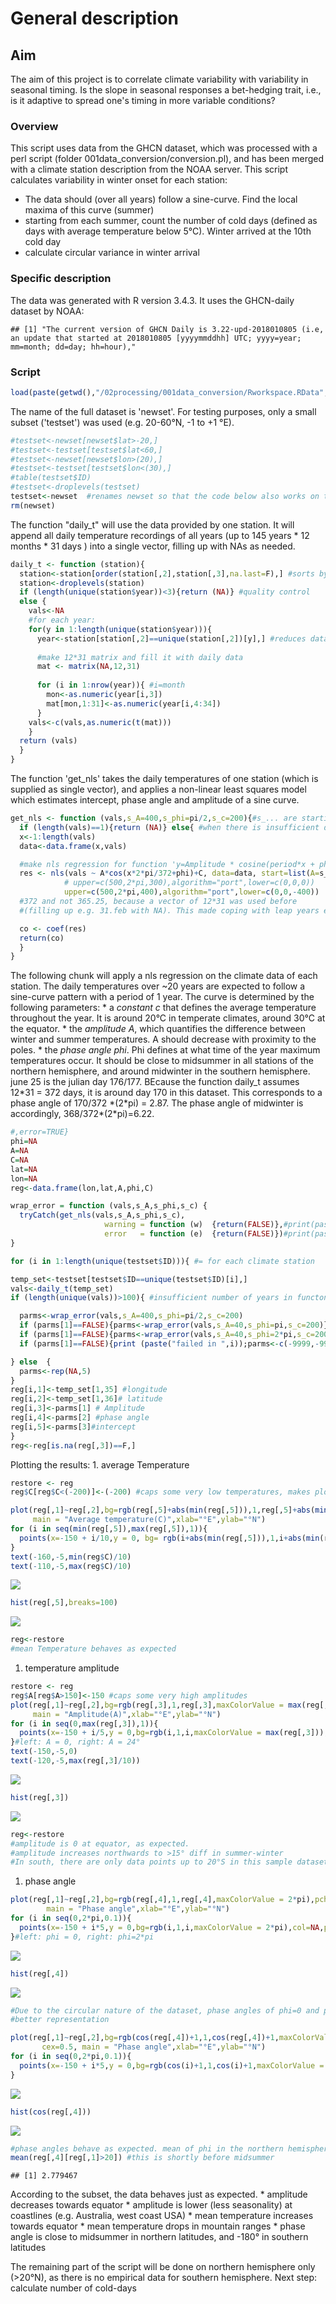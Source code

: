 General description
===================

Aim
---

The aim of this project is to correlate climate variability with variability in seasonal timing. Is the slope in seasonal responses a bet-hedging trait, i.e., is it adaptive to spread one's timing in more variable conditions?

### Overview

This script uses data from the GHCN dataset, which was processed with a perl script (folder 001data\_conversion/conversion.pl), and has been merged with a climate station description from the NOAA server. This script calculates variability in winter onset for each station:

-   The data should (over all years) follow a sine-curve. Find the local maxima of this curve (summer)
-   starting from each summer, count the number of cold days (defined as days with average temperature below 5°C). Winter arrived at the 10th cold day
-   calculate circular variance in winter arrival

### Specific description

The data was generated with R version 3.4.3. It uses the GHCN-daily dataset by NOAA:

    ## [1] "The current version of GHCN Daily is 3.22-upd-2018010805 (i.e, an update that started at 2018010805 [yyyymmddhh] UTC; yyyy=year; mm=month; dd=day; hh=hour),"

### Script

``` r
load(paste(getwd(),"/02processing/001data_conversion/Rworkspace.RData",sep=""))
```

The name of the full dataset is 'newset'. For testing purposes, only a small subset ('testset') was used (e.g. 20-60°N, -1 to +1 °E).

``` r
#testset<-newset[newset$lat>-20,]
#testset<-testset[testset$lat<60,]
#testset<-newset[newset$lon>(20),]
#testset<-testset[testset$lon<(30),]
#table(testset$ID)
#testset<-droplevels(testset)
testset<-newset  #renames newset so that the code below also works on the full dataset
rm(newset)
```

The function "daily\_t" will use the data provided by one station. It will append all daily temperature recordings of all years (up to 145 years \* 12 months \* 31 days ) into a single vector, filling up with NAs as needed.

``` r
daily_t <- function (station){
  station<-station[order(station[,2],station[,3],na.last=F),] #sorts by year and month
  station<-droplevels(station)
  if (length(unique(station$year))<3){return (NA)} #quality control
  else {
    vals<-NA
    #for each year:
    for(y in 1:length(unique(station$year))){
      year<-station[station[,2]==unique(station[,2])[y],] #reduces dataset to 1 station, 1 year          (max 31*12 points)
      
      #make 12*31 matrix and fill it with daily data
      mat <- matrix(NA,12,31)
  
      for (i in 1:nrow(year)){ #i=month
        mon<-as.numeric(year[i,3])
        mat[mon,1:31]<-as.numeric(year[i,4:34])
      }
    vals<-c(vals,as.numeric(t(mat)))
    }
  return (vals)
  }
}
```

The function 'get\_nls' takes the daily temperatures of one station (which is supplied as single vector), and applies a non-linear least squares model which estimates intercept, phase angle and amplitude of a sine curve.

``` r
get_nls <- function (vals,s_A=400,s_phi=pi/2,s_c=200){#s_... are starting values for nls function
  if (length(vals)==1){return (NA)} else{ #when there is insufficient data, the function daily_t will return "NA", so vals gets length 1. Otherwise vals will have length of at least 2*370(many of which may be NA)
  x<-1:length(vals)
  data<-data.frame(x,vals)

  #make nls regression for function 'y=Amplitude * cosine(period*x + phase angle) + intercept'
  res <- nls(vals ~ A*cos(x*2*pi/372+phi)+C, data=data, start=list(A=s_A,phi=s_phi,C=s_c),
            # upper=c(500,2*pi,300),algorithm="port",lower=c(0,0,0)) 
            upper=c(500,2*pi,400),algorithm="port",lower=c(0,0,-400)) 
  #372 and not 365.25, because a vector of 12*31 was used before 
  #(filling up e.g. 31.feb with NA). This made coping with leap years easier

  co <- coef(res)
  return(co)
  }
}
```

The following chunk will apply a nls regression on the climate data of each station. The daily temperatures over ~20 years are expected to follow a sine-curve pattern with a period of 1 year. The curve is determined by the following parameters:
\* a *constant c* that defines the average temperature throughout the year. It is around 20°C in temperate climates, around 30°C at the equator.
\* the *amplitude A*, which quantifies the difference between winter and summer temperatures. A should decrease with proximity to the poles.
\* the *phase angle phi*. Phi defines at what time of the year maximum temperatures occur. It should be close to midsummer in all stations of the northern hemisphere, and around midwinter in the southern hemisphere. june 25 is the julian day 176/177. BEcause the function daily\_t assumes 12\*31 = 372 days, it is around day 170 in this dataset. This corresponds to a phase angle of 170/372 \*(2\*pi) = 2.87. The phase angle of midwinter is accordingly, 368/372\*(2\*pi)=6.22.

``` r
#,error=TRUE}
phi=NA
A=NA
C=NA
lat=NA
lon=NA
reg<-data.frame(lon,lat,A,phi,C)

wrap_error = function (vals,s_A,s_phi,s_c) {
  tryCatch(get_nls(vals,s_A,s_phi,s_c),
                     warning = function (w)  {return(FALSE)},#print(paste("warning at ", i))
                     error   = function (e)  {return(FALSE)})#print(paste("error at: ",i));
}

for (i in 1:length(unique(testset$ID))){ #= for each climate station

temp_set<-testset[testset$ID==unique(testset$ID)[i],]
vals<-daily_t(temp_set)
if (length(unique(vals))>100){ #insufficient number of years in functon daily_t will make length (vals)=1; but it is still possible that there are 3+ years filled with NA (less than 100 data points)

  parms<-wrap_error(vals,s_A=400,s_phi=pi/2,s_c=200)
  if (parms[1]==FALSE){parms<-wrap_error(vals,s_A=40,s_phi=pi,s_c=200)}#print ("retry1");
  if (parms[1]==FALSE){parms<-wrap_error(vals,s_A=40,s_phi=2*pi,s_c=200)}#print ("retry2");
  if (parms[1]==FALSE){print (paste("failed in ",i));parms<-c(-9999,-9999,-9999)}

} else  {
  parms<-rep(NA,5)
}
reg[i,1]<-temp_set[1,35] #longitude
reg[i,2]<-temp_set[1,36]# latitude
reg[i,3]<-parms[1] # Amplitude
reg[i,4]<-parms[2] #phase angle
reg[i,5]<-parms[3]#intercept
}
reg<-reg[is.na(reg[,3])==F,]
```

Plotting the results: 1. average Temperature

``` r
restore <- reg
reg$C[reg$C<(-200)]<-(-200) #caps some very low temperatures, makes plotting gradient nicer

plot(reg[,1]~reg[,2],bg=rgb(reg[,5]+abs(min(reg[,5])),1,reg[,5]+abs(min(reg[,5])),maxColorValue = max(reg[,5])+abs(min(reg[,5]))),pch=21,col=NA,cex=0.5,
     main = "Average temperature(C)",xlab="°E",ylab="°N")
for (i in seq(min(reg[,5]),max(reg[,5]),1)){
  points(x=-150 + i/10,y = 0, bg= rgb(i+abs(min(reg[,5])),1,i+abs(min(reg[,5])),maxColorValue = max(reg[,5])+abs(min(reg[,5]))),col=NA,pch=22)
}
text(-160,-5,min(reg$C)/10)
text(-110,-5,max(reg$C)/10)
```

![](var_coldsum_files/figure-markdown_github/unnamed-chunk-7-1.png)

``` r
hist(reg[,5],breaks=100)
```

![](var_coldsum_files/figure-markdown_github/unnamed-chunk-7-2.png)

``` r
reg<-restore
#mean Temperature behaves as expected
```

1.  temperature amplitude

``` r
restore <- reg
reg$A[reg$A>150]<-150 #caps some very high amplitudes
plot(reg[,1]~reg[,2],bg=rgb(reg[,3],1,reg[,3],maxColorValue = max(reg[,3])),pch=21,col=NA,cex=0.5,
     main = "Amplitude(A)",xlab="°E",ylab="°N")
for (i in seq(0,max(reg[,3]),1)){
  points(x=-150 + i/5,y = 0,bg=rgb(i,1,i,maxColorValue = max(reg[,3])),col=NA,pch=22)
}#left: A = 0, right: A = 24°
text(-150,-5,0)
text(-120,-5,max(reg[,3]/10))
```

![](var_coldsum_files/figure-markdown_github/unnamed-chunk-8-1.png)

``` r
hist(reg[,3])
```

![](var_coldsum_files/figure-markdown_github/unnamed-chunk-8-2.png)

``` r
reg<-restore
#amplitude is 0 at equator, as expected.
#amplitude increases northwards to >15° diff in summer-winter
#In south, there are only data points up to 20°S in this sample dataset, but the trend is the same
```

1.  phase angle

``` r
plot(reg[,1]~reg[,2],bg=rgb(reg[,4],1,reg[,4],maxColorValue = 2*pi),pch=21,col=NA,cex=0.5,
        main = "Phase angle",xlab="°E",ylab="°N")
for (i in seq(0,2*pi,0.1)){
  points(x=-150 + i*5,y = 0,bg=rgb(i,1,i,maxColorValue = 2*pi),col=NA,pch=22)
}#left: phi = 0, right: phi=2*pi
```

![](var_coldsum_files/figure-markdown_github/unnamed-chunk-9-1.png)

``` r
hist(reg[,4])
```

![](var_coldsum_files/figure-markdown_github/unnamed-chunk-9-2.png)

``` r
#Due to the circular nature of the dataset, phase angles of phi=0 and phi=2*pi are equal. 
#better representation

plot(reg[,1]~reg[,2],bg=rgb(cos(reg[,4])+1,1,cos(reg[,4])+1,maxColorValue = 2),pch=21,col=NA,
       cex=0.5, main = "Phase angle",xlab="°E",ylab="°N")
for (i in seq(0,2*pi,0.1)){
  points(x=-150 + i*5,y = 0,bg=rgb(cos(i)+1,1,cos(i)+1,maxColorValue = 2),col=NA,pch=22)
}
```

![](var_coldsum_files/figure-markdown_github/unnamed-chunk-9-3.png)

``` r
hist(cos(reg[,4]))
```

![](var_coldsum_files/figure-markdown_github/unnamed-chunk-9-4.png)

``` r
#phase angles behave as expected. mean of phi in the northern hemisphere:
mean(reg[,4][reg[,1]>20]) #this is shortly before midsummer
```

    ## [1] 2.779467

According to the subset, the data behaves just as expected.
\* amplitude decreases towards equator
\* amplitude is lower (less seasonality) at coastlines (e.g. Australia, west coast USA)
\* mean temperature increases towards equator
\* mean temperature drops in mountain ranges
\* phase angle is close to midsummer in northern latitudes, and -180° in southern latitudes

The remaining part of the script will be done on northern hemisphere only (&gt;20°N), as there is no empirical data for southern hemisphere. Next step: calculate number of cold-days
